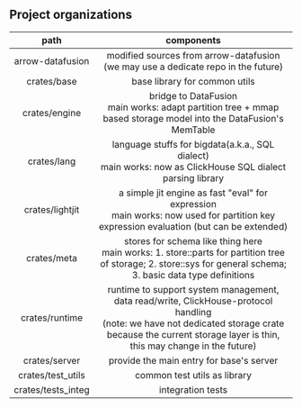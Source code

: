 ## Project organizations

|   path      |  components    |
|:-----------:|:---------------------------:|
| arrow-datafusion  |  modified sources from arrow-datafusion <br /> (we may use a dedicate repo in the future) |
| crates/base   | base library for common utils |
| crates/engine | bridge to DataFusion <br />main works: adapt partition tree + mmap based storage model into the DataFusion's MemTable |
| crates/lang | language stuffs for bigdata(a.k.a., SQL dialect) <br />main works: now as ClickHouse SQL dialect parsing library |
| crates/lightjit | a simple jit engine as fast "eval" for expression <br />main works: now used for partition key expression evaluation (but can be extended) |
| crates/meta | stores for schema like thing here <br />main works: 1. store::parts for partition tree of storage; 2. store::sys for general schema; 3. basic data type definitions |
| crates/runtime |  runtime to support system management, data read/write, ClickHouse-protocol handling <br />(note: we have not dedicated storage crate because the current storage layer is thin, this may change in the future)  |
| crates/server |  provide the main entry for base's server  |
| crates/test_utils | common test utils as library  |
| crates/tests_integ | integration tests |